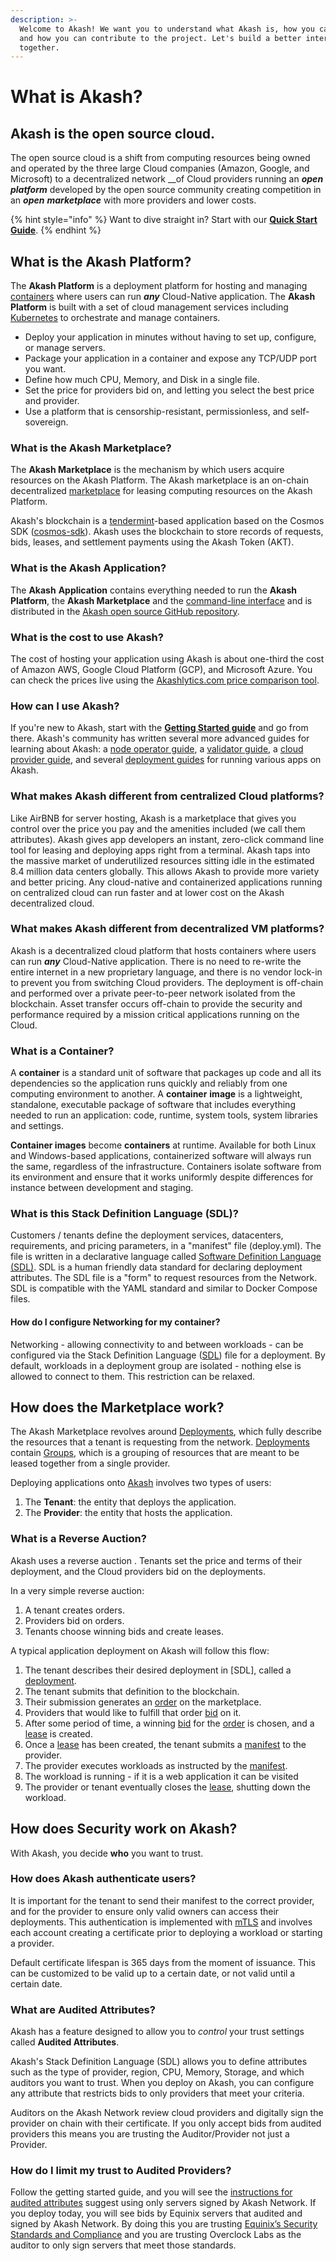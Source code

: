 ```yaml
---
description: >-
  Welcome to Akash! We want you to understand what Akash is, how you can use it,
  and how you can contribute to the project. Let's build a better internet
  together.
---
```


# What is Akash?

## Akash is the open source cloud. 

The open source cloud is a shift from computing resources being owned and operated by the three large Cloud companies \(Amazon, Google, and Microsoft\) to a decentralized network __of Cloud providers running an _**open**_ _**platform**_ developed by the open source community creating competition in an _**open**_ _**marketplace**_ with more providers and lower costs.

{% hint style="info" %}
Want to dive straight in? Start with our [**Quick Start Guide**](deploy/quick-start.md).
{% endhint %}

## What is the Akash Platform?

The **Akash Platform** is a deployment platform for hosting and managing [containers](./#what-is-a-container) where users can run _**any**_  Cloud-Native application.  The **Akash Platform** is built with a set of cloud management services including [Kubernetes](https://kubernetes.io) to orchestrate and manage containers.

* Deploy your application in minutes without having to set up, configure, or manage servers.
* Package your application in a container and expose any TCP/UDP port you want. 
* Define how much CPU, Memory, and Disk in a single file.
* Set the price for providers bid on, and letting you select the best price and provider.
* Use a platform that is censorship-resistant, permissionless, and self-sovereign. 

### What is the Akash Marketplace?

The **Akash Marketplace** is the mechanism by which users acquire resources on the Akash Platform. The Akash marketplace is an on-chain decentralized [marketplace](decentralized-cloud/marketplace.md) for leasing computing resources on the Akash Platform. 

Akash's blockchain is a [tendermint](https://github.com/tendermint/tendermint)-based  application based on the Cosmos SDK \([cosmos-sdk](https://github.com/cosmos/cosmos-sdk)\). Akash uses the blockchain to store records of requests, bids, leases, and settlement payments using the Akash Token \(AKT\).  

### What is the Akash Application? 

The **Akash** **Application** contains everything needed to run the **Akash Platform**, the **Akash Marketplace** and the [command-line interface](reference/general-commands.md) and is distributed in the [Akash open source GitHub repository](https://github.com/ovrclk/akash). 

### What is the cost to use Akash?

The cost of hosting your application using Akash is about one-third the cost of Amazon AWS, Google Cloud Platform \(GCP\), and Microsoft Azure. You can check the prices live using the [Akashlytics.com price comparison tool](https://akashlytics.com/price-compare). 

### How can I use Akash? 

If you're new to Akash, start with the [**Getting Started guide**](guides/install.md) and go from there. Akash's community has written several more advanced guides for learning about Akash: a [node operator guide](providers/node/), a [validator guide](providers/validator.md), a [cloud provider guide](providers/provider/), and several [deployment guides](deploy/awesome-akash.md) for running various apps on Akash.

### What makes Akash different from centralized Cloud platforms?

Like AirBNB for server hosting, Akash is a marketplace that gives you control over the price you pay and the amenities included \(we call them attributes\). Akash gives app developers an instant, zero-click command line tool  for leasing and deploying apps right from a terminal.  Akash taps into the massive market of underutilized resources sitting idle in the estimated 8.4 million data centers globally. This allows Akash to provide more variety and better pricing. Any cloud-native and containerized applications running on centralized cloud can run faster and at lower cost on the Akash decentralized cloud. 

### What makes Akash different from decentralized VM platforms?

Akash is a decentralized cloud platform that hosts containers where users can run _**any**_  Cloud-Native application. There is no need to re-write the entire internet in a new proprietary language, and there is no vendor lock-in to prevent you from switching Cloud providers. The deployment is off-chain and performed over a private peer-to-peer network isolated from the blockchain. Asset transfer occurs off-chain to provide the security and performance required by a mission critical applications running on the Cloud.  

### What is a Container?

A **container** is a standard unit of software that packages up code and all its dependencies so the application runs quickly and reliably from one computing environment to another. A **container** **image** is a lightweight, standalone, executable package of software that includes everything needed to run an application: code, runtime, system tools, system libraries and settings.

**Container images** become **containers** at runtime. Available for both Linux and Windows-based applications, containerized software will always run the same, regardless of the infrastructure. Containers isolate software from its environment and ensure that it works uniformly despite differences for instance between development and staging.

### What is this Stack Definition Language \(SDL\)?

Customers / tenants define the deployment services, datacenters, requirements, and pricing parameters, in a "manifest" file \(deploy.yml\). The file is written in a declarative language called [Software Definition Language \(SDL\)](reference/sdl.md). SDL is a human friendly data standard for declaring deployment attributes. The SDL file is a "form" to request resources from the Network. SDL is compatible with the YAML standard and similar to Docker Compose files.

#### How do I configure Networking for my container?

Networking - allowing connectivity to and between workloads - can be configured via the Stack Definition Language \([SDL](reference/sdl.md)\) file for a deployment. By default, workloads in a deployment group are isolated - nothing else is allowed to connect to them. This restriction can be relaxed.

## How does the Marketplace work?

The Akash Marketplace revolves around [Deployments](decentralized-cloud/marketplace.md#deployment), which fully describe the resources that a tenant is requesting from the network. [Deployments](decentralized-cloud/marketplace.md#deployment) contain [Groups](decentralized-cloud/marketplace.md#group), which is a grouping of resources that are meant to be leased together from a single provider.

Deploying applications onto [Akash](https://github.com/ovrclk/akash) involves two types of users:

1. The **Tenant**: the entity that deploys the application.
2. The **Provider**: the entity that hosts the application.

### What is a Reverse Auction?

Akash uses a reverse auction . Tenants set the price and terms of their deployment, and the Cloud providers bid on the deployments.  

In a very simple reverse auction:

1. A tenant creates orders.
2. Providers bid on orders.
3. Tenants choose winning bids and create leases.

A typical application deployment on Akash will follow this flow:

1. The tenant describes their desired deployment in \[SDL\], called a [deployment](decentralized-cloud/marketplace.md#deployment).
2. The tenant submits that definition to the blockchain.
3. Their submission generates an [order](decentralized-cloud/marketplace.md#order) on the marketplace.
4. Providers that would like to fulfill that order [bid](decentralized-cloud/marketplace.md#bid) on it.
5. After some period of time, a winning [bid](decentralized-cloud/marketplace.md#bid) for the [order](decentralized-cloud/marketplace.md#order) is chosen, and a [lease](decentralized-cloud/marketplace.md#lease) is created.
6. Once a [lease](decentralized-cloud/marketplace.md#lease) has been created, the tenant submits a [manifest](reference/sdl.md) to the provider.
7. The provider executes workloads as instructed by the [manifest](reference/sdl.md).
8. The workload is running - if it is a web application it can be visited
9. The provider or tenant eventually closes the [lease](decentralized-cloud/marketplace.md#lease), shutting down the workload.

## How does **Security** work on Akash?

With Akash, you decide **who** you want to trust. 

### How does Akash authenticate users?

It is important for the tenant to send their manifest to the correct provider, and for the provider to ensure only valid owners can access their deployments. This authentication is implemented with [mTLS](decentralized-cloud/mtls.md) and involves each account creating a certificate prior to deploying a workload or starting a provider.

Default certificate lifespan is 365 days from the moment of issuance. This can be customized to be valid up to a certain date, or not valid until a certain date.

### **What are Audited Attributes?**

Akash has a feature designed to allow you to _control_ your trust settings called **Audited Attributes**.

Akash's Stack Definition Language \(SDL\) allows you to define attributes such as the type of provider, region, CPU, Memory, Storage, and which auditors you want to trust. When you deploy on Akash, you can configure any attribute that restricts bids to only providers that meet your criteria.

Auditors on the Akash Network review cloud providers and digitally sign the provider on chain with their certificate. If you only accept bids from audited providers this means you are trusting the Auditor/Provider not just a Provider.

### **How do I limit my trust to Audited Providers?**

Follow the getting started guide, and you will see the [instructions for audited attributes](https://docs.akash.network/guides/deploy#audited-attributes) suggest using only servers signed by Akash Network. If you deploy today, you will see bids by Equinix servers that audited and signed by Akash Network. By doing this you are trusting [Equinix’s Security Standards and Compliance](https://www.equinix.com/data-centers/design/standards-compliance) and you are trusting Overclock Labs as the auditor to only sign servers that meet those standards.

